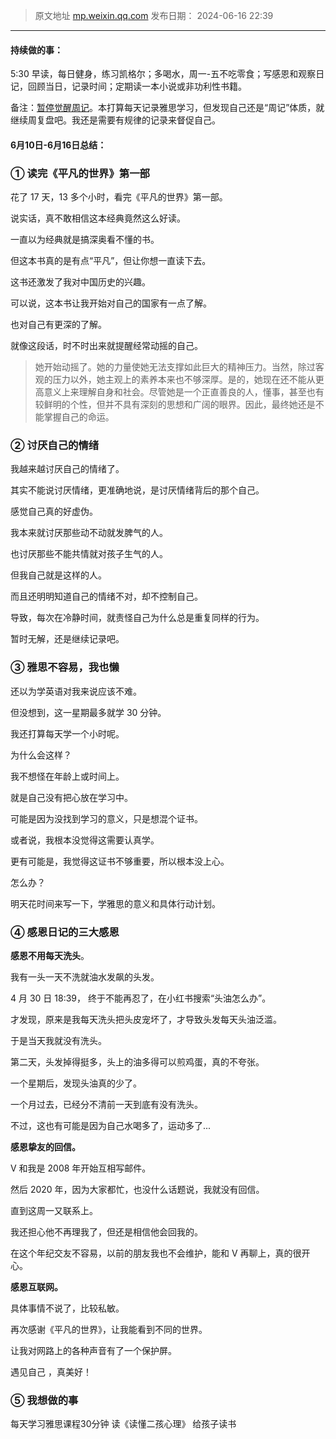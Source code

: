 > 原文地址 [mp.weixin.qq.com](https://mp.weixin.qq.com/s/xHiMeve7J0daGkhnh6-_QA)
> 发布日期： 2024-06-16 22:39
---

#### 持续做的事：
5:30 早读，每日健身，练习凯格尔；多喝水，周一-五不吃零食；写感恩和观察日记，回顾当日，记录时间；定期读一本小说或非功利性书籍。

备注：[暂停觉醒周记](http://mp.weixin.qq.com/s?__biz=MzIwMzA5NTI3NQ==&mid=2649920496&idx=1&sn=c1fafc49182d838d5b9c3fe79d3c3429&chksm=8ed29e74b9a517627c11127faa74c92a6907cbc2d8cce30e33e2f2854df76e68d6165d347bed&scene=21#wechat_redirect)。本打算每天记录雅思学习，但发现自己还是“周记”体质，就继续周复盘吧。我还是需要有规律的记录来督促自己。

#### 6月10日-6月16日总结：
### ①  读完《平凡的世界》第一部

花了 17 天，13 多个小时，看完《平凡的世界》第一部。

说实话，真不敢相信这本经典竟然这么好读。

一直以为经典就是搞深奥看不懂的书。

但这本书真的是有点“平凡”，但让你想一直读下去。

这书还激发了我对中国历史的兴趣。

可以说，这本书让我开始对自己的国家有一点了解。

也对自己有更深的了解。

就像这段话，时不时出来就提醒经常动摇的自己。

> 她开始动摇了。她的力量使她无法支撑如此巨大的精神压力。当然，除过客观的压力以外，她主观上的素养本来也不够深厚。是的，她现在还不能从更高意义上来理解自身和社会。尽管她是一个正直善良的人，懂事，甚至也有较鲜明的个性，但并不具有深刻的思想和广阔的眼界。因此，最终她还是不能掌握自己的命运。



### ②  讨厌自己的情绪

我越来越讨厌自己的情绪了。

其实不能说讨厌情绪，更准确地说，是讨厌情绪背后的那个自己。

感觉自己真的好虚伪。

我本来就讨厌那些动不动就发脾气的人。

也讨厌那些不能共情就对孩子生气的人。

但我自己就是这样的人。

而且还明明知道自己的情绪不对，却不控制自己。

导致，每次在冷静时间，就责怪自己为什么总是重复同样的行为。

暂时无解，还是继续记录吧。



### ③  雅思不容易，我也懒

还以为学英语对我来说应该不难。

但没想到，这一星期最多就学 30 分钟。

我还打算每天学一个小时呢。

为什么会这样？

我不想怪在年龄上或时间上。

就是自己没有把心放在学习中。

可能是因为没找到学习的意义，只是想混个证书。

或者说，我根本没觉得这需要认真学。  

更有可能是，我觉得这证书不够重要，所以根本没上心。

怎么办？

明天花时间来写一下，学雅思的意义和具体行动计划。
  
### ④  感恩日记的三大感恩

**感恩不用每天洗头**。

我有一头一天不洗就油水发飙的头发。

4 月 30 日 18:39， 终于不能再忍了，在小红书搜索“头油怎么办”。

才发现，原来是我每天洗头把头皮宠坏了，才导致头发每天头油泛滥。

于是当天我就没有洗头。

第二天，头发掉得挺多，头上的油多得可以煎鸡蛋，真的不夸张。

一个星期后，发现头油真的少了。

一个月过去，已经分不清前一天到底有没有洗头。

不过，这也有可能是因为自己水喝多了，运动多了...


**感恩挚友的回信。**

V 和我是 2008 年开始互相写邮件。

然后 2020 年，因为大家都忙，也没什么话题说，我就没有回信。

直到这周一又联系上。

我还担心他不再理我了，但还是相信他会回我的。

在这个年纪交友不容易，以前的朋友我也不会维护，能和 V 再聊上，真的很开心。

**感恩互联网。**

具体事情不说了，比较私敏。

再次感谢《平凡的世界》，让我能看到不同的世界。

让我对网路上的各种声音有了一个保护屏。

遇见自己 ，真美好！

### ⑤ 我想做的事

每天学习雅思课程30分钟
读《读懂二孩心理》
给孩子读书

